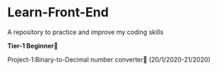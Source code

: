 # Learn-Front-End
A repository to practice and improve my coding skills

<b>Tier-1 Beginner</b>🤡

Project-1:Binary-to-Decimal number converter🎰 (20/1/2020-21/2020)
